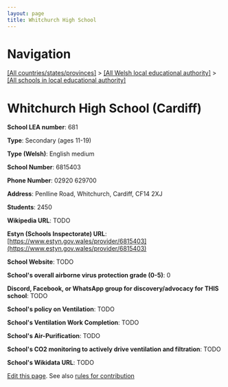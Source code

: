 ```yaml
---
layout: page
title: Whitchurch High School
---
```

# Navigation

[[All countries/states/provinces]](../../..) > [[All Welsh local educational authority]](../..) > [[All schools in local educational authority]](..)

# Whitchurch High School (Cardiff)

**School LEA number**: 681

**Type**: Secondary (ages 11-19)

**Type (Welsh)**: English medium

**School Number**: 6815403

**Phone Number**: 02920 629700

**Address**: Penlline Road, Whitchurch, Cardiff, CF14 2XJ

**Students**: 2450

**Wikipedia URL**: TODO

**Estyn (Schools Inspectorate) URL**: [https://www.estyn.gov.wales/provider/6815403](https://www.estyn.gov.wales/provider/6815403)

**School Website**: TODO

**School's overall airborne virus protection grade (0-5)**: 0

**Discord, Facebook, or WhatsApp group for discovery/advocacy for THIS school**: TODO

**School's policy on Ventilation**: TODO

**School's Ventilation Work Completion**: TODO

**School's Air-Purification**: TODO

**School's CO2 monitoring to actively drive ventilation and filtration**: TODO

**School's Wikidata URL**: TODO




[Edit this page](https://github.com/VentilationProject/Wales/edit/prif/./Cardiff/Whitchurch_High_School.md). See also [rules for contribution](../../../contribution-rules/)
